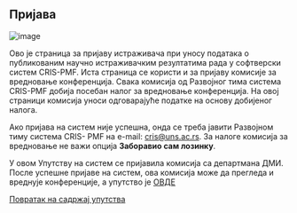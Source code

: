 ## Пријава

![image](https://user-images.githubusercontent.com/29538544/159043850-18b42e6a-bdc5-4a4e-b69a-eff4d345f9d5.png)

Ово је страница за пријаву истраживача при уносу података о публикованим научно
истраживачким резултатима рада у софтверски систем CRIS-PMF. Иста страница се користи
и за пријаву комисије за вредновање конференција. Свака комисија од Развојног тима
система CRIS-PMF добија посебан налог за вредновање конференција. На овој страници
комисија уноси одговарајуће податке на основу добијеног налога.


Ако пријава на систем није успешна, онда се треба јавити Развојном тиму система CRIS-
PMF на e-mail: cris@uns.ac.rs. За налоге комисијa за вредновање не важи опција **Заборавио
сам лозинку**.

У овом Упутству на систем се пријавила комисија са департмана ДМИ. После успешне
пријаве на систем, ова комисија може да прегледа и вреднује конференције, а упутство је
[ОВДЕ](./izborIntervala.md)

[Повратак на садржај упутства](../../uputstvoVrednovanjeKonferencija.md#садржај)
